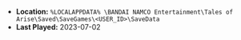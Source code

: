 * **Location:** `%LOCALAPPDATA% \BANDAI NAMCO Entertainment\Tales of Arise\Saved\SaveGames\<USER_ID>\SaveData`
* **Last Played:** 2023-07-02